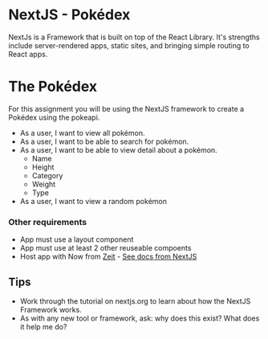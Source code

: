 # NextJS - Pokédex

NextJs is a Framework that is built on top of the React Library. It's strengths include server-rendered apps, static sites, and bringing simple routing to React apps.

# The Pokédex

For this assignment you will be using the NextJS framework to create a Pokédex using the pokeapi.

- As a user, I want to view all pokémon.
- As a user, I want to be able to search for pokémon.
- As a user, I want to be able to view detail about a pokémon.
  - Name
  - Height
  - Category
  - Weight
  - Type
- As a user, I want to view a random pokémon

### Other requirements
- App must use a layout component
- App must use at least 2 other reuseable compoents
- Host app with Now from [Zeit](https://zeit.co/home) - [See docs from NextJS](https://nextjs.org/learn/basics/deploying-a-nextjs-app)

## Tips
- Work through the tutorial on nextjs.org to learn about how the NextJS Framework works.
- As with any new tool or framework, ask: why does this exist? What does it help me do?
